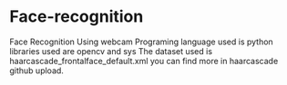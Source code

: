 # Face-recognition
Face Recognition Using webcam
Programing language used is python libraries used are opencv and sys 
The dataset used is haarcascade_frontalface_default.xml you can find more in haarcascade github upload.
